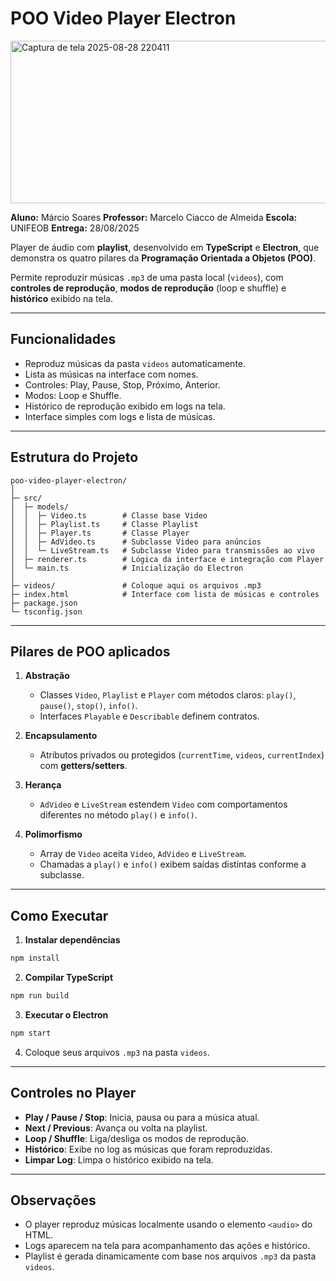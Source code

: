 # POO Video Player Electron

<img width="844" height="260" alt="Captura de tela 2025-08-28 220411" src="https://github.com/user-attachments/assets/a3220d0c-00ab-41f5-862a-43d110ada064" />

**Aluno:** Márcio Soares
**Professor:** Marcelo Ciacco de Almeida
**Escola:** UNIFEOB
**Entrega:** 28/08/2025

Player de áudio com **playlist**, desenvolvido em **TypeScript** e **Electron**, que demonstra os quatro pilares da **Programação Orientada a Objetos (POO)**.

Permite reproduzir músicas `.mp3` de uma pasta local (`videos`), com **controles de reprodução**, **modos de reprodução** (loop e shuffle) e **histórico** exibido na tela.

---

## Funcionalidades

* Reproduz músicas da pasta `videos` automaticamente.
* Lista as músicas na interface com nomes.
* Controles: Play, Pause, Stop, Próximo, Anterior.
* Modos: Loop e Shuffle.
* Histórico de reprodução exibido em logs na tela.
* Interface simples com logs e lista de músicas.

---

## Estrutura do Projeto

```
poo-video-player-electron/
│
├─ src/
│  ├─ models/
│  │  ├─ Video.ts        # Classe base Video
│  │  ├─ Playlist.ts     # Classe Playlist
│  │  ├─ Player.ts       # Classe Player
│  │  ├─ AdVideo.ts      # Subclasse Video para anúncios
│  │  └─ LiveStream.ts   # Subclasse Video para transmissões ao vivo
│  ├─ renderer.ts        # Lógica da interface e integração com Player
│  └─ main.ts            # Inicialização do Electron
│
├─ videos/               # Coloque aqui os arquivos .mp3
├─ index.html            # Interface com lista de músicas e controles
├─ package.json
└─ tsconfig.json
```

---

## Pilares de POO aplicados

1. **Abstração**

   * Classes `Video`, `Playlist` e `Player` com métodos claros: `play()`, `pause()`, `stop()`, `info()`.
   * Interfaces `Playable` e `Describable` definem contratos.

2. **Encapsulamento**

   * Atributos privados ou protegidos (`currentTime`, `videos`, `currentIndex`) com **getters/setters**.

3. **Herança**

   * `AdVideo` e `LiveStream` estendem `Video` com comportamentos diferentes no método `play()` e `info()`.

4. **Polimorfismo**

   * Array de `Video` aceita `Video`, `AdVideo` e `LiveStream`.
   * Chamadas a `play()` e `info()` exibem saídas distintas conforme a subclasse.

---

## Como Executar

1. **Instalar dependências**

```bash
npm install
```

2. **Compilar TypeScript**

```bash
npm run build
```

3. **Executar o Electron**

```bash
npm start
```

4. Coloque seus arquivos `.mp3` na pasta `videos`.

---

## Controles no Player

* **Play / Pause / Stop**: Inicia, pausa ou para a música atual.
* **Next / Previous**: Avança ou volta na playlist.
* **Loop / Shuffle**: Liga/desliga os modos de reprodução.
* **Histórico**: Exibe no log as músicas que foram reproduzidas.
* **Limpar Log**: Limpa o histórico exibido na tela.

---

## Observações

* O player reproduz músicas localmente usando o elemento `<audio>` do HTML.
* Logs aparecem na tela para acompanhamento das ações e histórico.
* Playlist é gerada dinamicamente com base nos arquivos `.mp3` da pasta `videos`.
